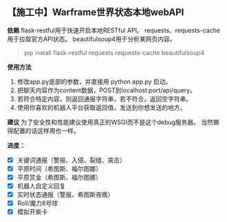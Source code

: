 【施工中】Warframe世界状态本地webAPI
---
**依赖**
flask-restful用于快速开启本地RESTful API。
requests、requests-cache用于拉取官方API状态。
beautifulsoup4用于分析某网页内容。
> pip install flask-restful requests requests-cache beautifulsoup4

**使用方法**
1. 修改app.py底部的参数，并直接用 python app.py 启动。
2. 把聊天内容作为content数据，POST到localhost:port/api/query。
3. 若符合特定内容，则返回通报字符串，若不符合，返回空字符串。
4. 使用你喜欢的机器人平台获取返回值，发送到你想发送的地方。

**建议**
为了安全性和性能建议使用真正的WSGI而不是这个debug服务器。
当然懒得配置的话这样用也一样。

**进度：**
- [x] 关键词通报（警报、入侵、裂缝、突击）
- [x] 平原时间（希图斯、福尔图娜）
- [x] 平原赏金（希图斯、福尔图娜）
- [x] 机器人自定义回复
- [x] 实时状态通报（警报、希图斯夜晚）
- [x] Roll/魔力8号球
- [x] 模拟开紫卡
